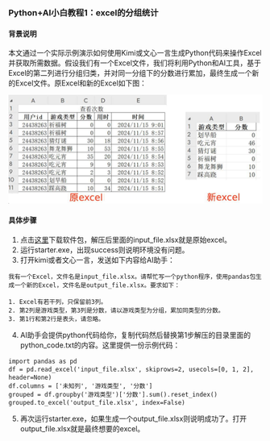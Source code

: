 ### Python+AI小白教程1：excel的分组统计

#### 背景说明
本文通过一个实际示例演示如何使用Kimi或文心一言生成Python代码来操作Excel并获取所需数据。假设我们有一个Excel文件，我们将利用Python和AI工具，基于Excel的第二列进行分组归类，并对同一分组下的分数进行累加，最终生成一个新的Excel文件。原Excel和新的Excel如下图：

![](../python-ai/example01.png)

#### 具体步骤
1. 点击[这里](https://static-621585.oss-cn-beijing.aliyuncs.com/python-ai/2025-01-07-example01.rar)下载软件包，解压后里面的input_file.xlsx就是原始excel。
2. 运行starter.exe，出现success则说明环境没有问题。
3. 打开kimi或者文心一言，发送如下内容给AI助手：
 ```
 我有一个Excel，文件名是input_file.xlsx。请帮忙写一个python程序，使用pandas包生成一个新的Excel，文件名是output_file.xlsx。要求如下：
 
 1. Excel有若干列，只保留前3列。
 2. 第2列是游戏类型，第3列是分数，请以游戏类型为分组，累加同类型的分数。
 3. 第1行和第2行是表头，请忽略。
 ```
4. AI助手会提供python代码给你，复制代码然后替换第1步解压的目录里面的python_code.txt的内容。这里提供一份示例代码：
 ```
 import pandas as pd
 df = pd.read_excel('input_file.xlsx', skiprows=2, usecols=[0, 1, 2], header=None)
 df.columns = ['未知列', '游戏类型', '分数']
 grouped = df.groupby('游戏类型')['分数'].sum().reset_index()
 grouped.to_excel('output_file.xlsx', index=False)
 ```
5. 再次运行starter.exe，如果生成一个output_file.xlsx则说明成功了。打开output_file.xlsx就是最终想要的excel。